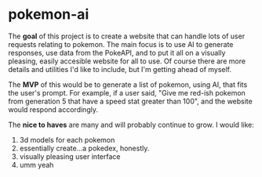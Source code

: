 # pokemon-ai

The **goal** of this project is to create a website that can handle lots of user requests relating to pokemon. The main focus is to use AI to generate responses, use data from the PokeAPI, and to put it all on a visually pleasing, easily accesible website for all to use. Of course there are more details and utilities I'd like to include, but I'm getting ahead of myself.

The **MVP** of this would be to generate a list of pokemon, using AI, that fits the user's prompt. For example, if a user said, "Give me red-ish pokemon from generation 5 that have a speed stat greater than 100", and the website would respond accordingly. 

The **nice to haves** are many and will probably continue to grow. I would like:
1. 3d models for each pokemon
2. essentially create...a pokedex, honestly.
3. visually pleasing user interface
4. umm yeah
